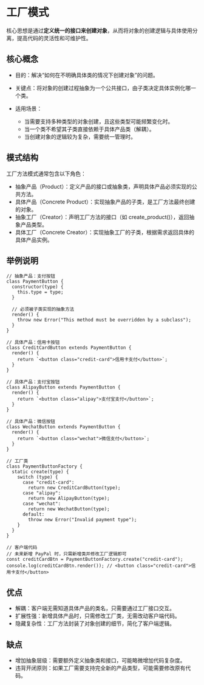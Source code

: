 # 工厂模式

核心思想是通过**定义统一的接口来创建对象**，从而将对象的创建逻辑与具体使用分离，提高代码的灵活性和可维护性。

## 核心概念

- 目的：解决“如何在不明确具体类的情况下创建对象”的问题。
- 关键点：将对象的创建过程抽象为一个公共接口，由子类决定具体实例化哪一个类。
- 适用场景：

  - 当需要支持多种类型的对象创建，且这些类型可能频繁变化时。
  - 当一个类不希望其子类直接依赖于具体产品类（解耦）。
  - 当创建对象的逻辑较为复杂，需要统一管理时。

## 模式结构

工厂方法模式通常包含以下角色：

- 抽象产品（Product）：定义产品的接口或抽象类，声明具体产品必须实现的公共方法。
- 具体产品（Concrete Product）：实现抽象产品的子类，是工厂方法最终创建的对象。
- 抽象工厂（Creator）：声明工厂方法的接口（如 create_product()），返回抽象产品类型。
- 具体工厂（Concrete Creator）：实现抽象工厂的子类，根据需求返回具体的具体产品实例。

## 举例说明

```JS
// 抽象产品：支付按钮
class PaymentButton {
  constructor(type) {
    this.type = type;
  }

  // 必须被子类实现的抽象方法
  render() {
    throw new Error("This method must be overridden by a subclass");
  }
}

// 具体产品：信用卡按钮
class CreditCardButton extends PaymentButton {
  render() {
    return `<button class="credit-card">信用卡支付</button>`;
  }
}

// 具体产品：支付宝按钮
class AlipayButton extends PaymentButton {
  render() {
    return `<button class="alipay">支付宝支付</button>`;
  }
}

// 具体产品：微信按钮
class WechatButton extends PaymentButton {
  render() {
    return `<button class="wechat">微信支付</button>`;
  }
}

// 工厂类
class PaymentButtonFactory {
  static create(type) {
    switch (type) {
      case "credit-card":
        return new CreditCardButton(type);
      case "alipay":
        return new AlipayButton(type);
      case "wechat":
        return new WechatButton(type);
      default:
        throw new Error("Invalid payment type");
    }
  }
}

// 客户端代码
// 未来新增 PayPal 时，只需新增类并修改工厂逻辑即可
const creditCardBtn = PaymentButtonFactory.create("credit-card");
console.log(creditCardBtn.render()); // <button class="credit-card">信用卡支付</button>
```

## 优点

- 解耦：客户端无需知道具体产品的类名，只需要通过工厂接口交互。
- 扩展性强：新增具体产品时，只需修改工厂类，无需改动客户端代码。
- 隐藏复杂性：工厂方法封装了对象创建的细节，简化了客户端逻辑。

## 缺点

- 增加抽象层级：需要额外定义抽象类和接口，可能略微增加代码复杂度。
- 违背开闭原则：如果工厂需要支持完全新的产品类型，可能需要修改原有代码。
